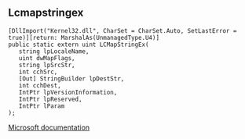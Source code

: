 ## Lcmapstringex

```
[DllImport("Kernel32.dll", CharSet = CharSet.Auto, SetLastError = true)][return: MarshalAs(UnmanagedType.U4)]
public static extern uint LCMapStringEx(
   string lpLocaleName,
   uint dwMapFlags,
   string lpSrcStr,
   int cchSrc,
   [Out] StringBuilder lpDestStr,
   int cchDest,
   IntPtr lpVersionInformation,
   IntPtr lpReserved,
   IntPtr lParam
);
```

[Microsoft documentation](https://docs.microsoft.com/en-us/windows/win32/api/winnls/nf-winnls-lcmapstringex)
